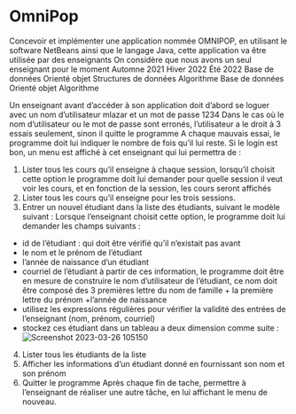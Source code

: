# OmniPop
Concevoir et implémenter une application nommée OMNIPOP, en utilisant le software NetBeans ainsi que le langage Java, cette application va être utilisée par des enseignants
On considère que nous avons un seul  enseignant pour le moment
Automne 2021	Hiver 2022	Été 2022
Base de données	Orienté objet	Structures de données
Algorithme	Base de données	Orienté objet
	Algorithme	

Un enseignant avant d’accéder à son application doit d’abord se loguer avec un nom d’utilisateur mlazar et un mot de passe 1234
Dans le cas où le nom d’utilisateur ou le mot de passe sont erronés, l’utilisateur a le droit à 3 essais seulement, sinon il quitte le programme
A chaque mauvais essai, le programme doit lui indiquer le nombre de fois qu’il lui reste.
Si le login est bon, un menu est affiché à cet enseignant qui lui permettra de :
1.	Lister tous les cours qu’il enseigne à chaque session, lorsqu’il choisit cette option le programme doit lui demander pour quelle session il veut voir les cours, et en fonction de la session, les cours seront affichés
2.	Lister tous les cours qu’il enseigne pour les trois sessions.
3.	Entrer un nouvel étudiant dans la liste des étudiants, suivant le modèle suivant :
Lorsque l’enseignant choisit cette option, le programme doit lui demander les champs suivants : 
-	id de l’étudiant : qui doit être vérifié qu’il n’existait pas avant
-	le nom et le prénom de l’étudiant
-	l’année de naissance d’un étudiant
-	courriel de l’étudiant
à partir de ces information, le programme doit être en mesure de construire
le nom d’utilisateur de l’étudiant, ce nom doit être composé des 3 premières lettre du nom de famille + la première lettre du prénom +l’année de naissance
-	utilisez les expressions régulières pour vérifier la validité des entrées de l’enseignant (nom, prénom, courriel)
-	stockez ces étudiant dans un tableau a deux dimension comme suite :
![Screenshot 2023-03-26 105150](https://user-images.githubusercontent.com/47845955/227784716-cfe1ba8b-d195-434e-9c81-2389822fb4af.png)
4.	Lister tous les étudiants de la liste
5.	Afficher les informations d’un étudiant donné en fournissant son nom et son prénom
6.	 Quitter le programme
Après chaque fin de tache, permettre à l’enseignant de réaliser une autre tâche, en lui affichant le menu de nouveau.
